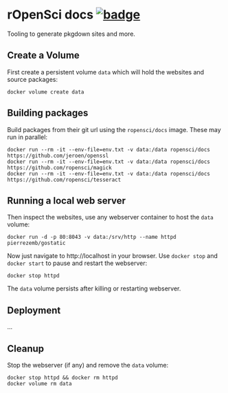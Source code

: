 # rOpenSci docs [![badge](https://images.microbadger.com/badges/image/ropensci/docs.svg)](https://cloud.docker.com/u/ropensci/repository/docker/ropensci/docs/general)

Tooling to generate pkgdown sites and more.

## Create a Volume

First create a persistent volume `data` which will hold the websites and source packages:

```
docker volume create data
```

## Building packages

Build packages from their git url using the `ropensci/docs` image. These may run in parallel:

``` 
docker run --rm -it --env-file=env.txt -v data:/data ropensci/docs https://github.com/jeroen/openssl
docker run --rm -it --env-file=env.txt -v data:/data ropensci/docs https://github.com/ropensci/magick
docker run --rm -it --env-file=env.txt -v data:/data ropensci/docs https://github.com/ropensci/tesseract
```

## Running a local web server

Then inspect the websites, use any webserver container to host the `data` volume:

```
docker run -d -p 80:8043 -v data:/srv/http --name httpd pierrezemb/gostatic
```

Now just navigate to http://localhost in your browser. Use `docker stop` and `docker start` to pause and restart the webserver:

```
docker stop httpd
```

The `data` volume persists after killing or restarting webserver.

## Deployment

...

## Cleanup

Stop the webserver (if any) and remove the `data` volume:

```
docker stop httpd && docker rm httpd
docker volume rm data
```
